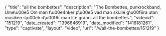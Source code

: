 {
    "title": "all the bombettes",
    "description": "The Bombettes, punkrockband, Ume\u00e5 Om man t\u00e4nker p\u00e5 vad man skulle g\u00f6ra utan musiken s\u00e5 d\u00f6r man lite grann. all the bombettes.",
    "videoid": "151219",
    "date_created": "1396646919",
    "date_modified": "1418181261",
    "type": "captivate",
    "layout": "video",
    "url": "\/v\/all-the-bombettes\/151219"
}